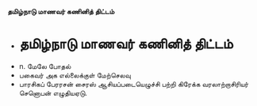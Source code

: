 **தமிழ்நாடு மாணவர் கணினித் திட்டம்**
- # தமிழ்நாடு மாணவர் கணினித் திட்டம்
- n. மேலே போதல்
- பகைவர் அக எல்லைக்குள் மேற்செலவு
- பாரசிகப் பேரரசன் சைரஸ் ஆசியப்படையெழுச்சி பற்றி கிரேக்க வரலாற்றாசிரியர் செனொபன் எழுதியஏடு.

